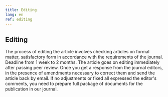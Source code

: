 ```yaml
---
title: Editing
lang: en
ref: editing
---
```


## Editing
The process of editing the article involves checking articles on formal matter, satisfactory form in accordance with the requirements of the journal. Deadline from 1 week to 2 months. The article goes on editing immediately after passing peer review. Once you get a response from the journal editors, in the presence of amendments necessary to correct them and send the article back by email. If no adjustments or fixed all expressed the editor's comments, you need to prepare full package of documents for the publication in our journal.